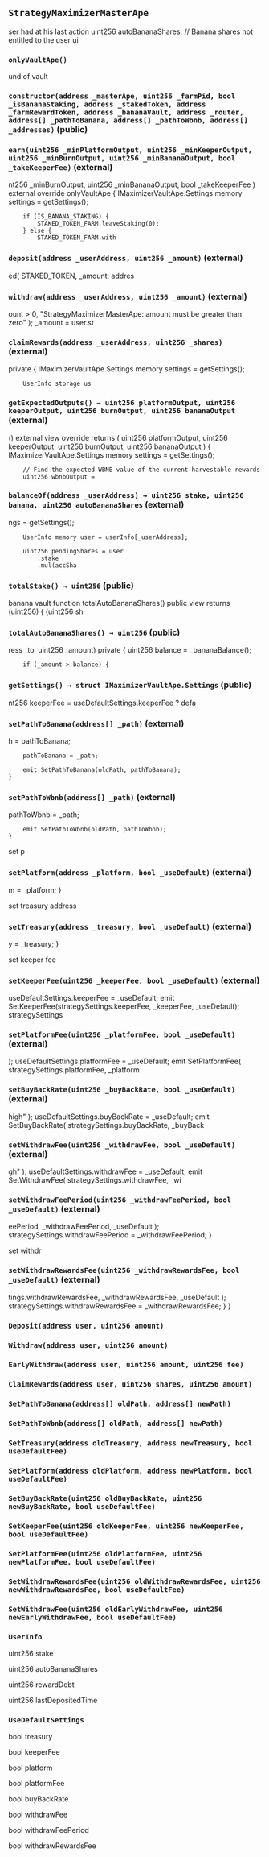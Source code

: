 ## `StrategyMaximizerMasterApe`

ser had at his last action
        uint256 autoBananaShares;
        // Banana shares not entitled to the user
        ui



### `onlyVaultApe()`

und of vault





### `constructor(address _masterApe, uint256 _farmPid, bool _isBananaStaking, address _stakedToken, address _farmRewardToken, address _bananaVault, address _router, address[] _pathToBanana, address[] _pathToWbnb, address[] _addresses)` (public)





### `earn(uint256 _minPlatformOutput, uint256 _minKeeperOutput, uint256 _minBurnOutput, uint256 _minBananaOutput, bool _takeKeeperFee)` (external)

nt256 _minBurnOutput,
        uint256 _minBananaOutput,
        bool _takeKeeperFee
    ) external override onlyVaultApe {
        IMaximizerVaultApe.Settings memory settings = getSettings();

        if (IS_BANANA_STAKING) {
            STAKED_TOKEN_FARM.leaveStaking(0);
        } else {
            STAKED_TOKEN_FARM.with



### `deposit(address _userAddress, uint256 _amount)` (external)

ed(
            STAKED_TOKEN,
            _amount,
            addres



### `withdraw(address _userAddress, uint256 _amount)` (external)

ount > 0,
            "StrategyMaximizerMasterApe: amount must be greater than zero"
        );
        _amount = user.st



### `claimRewards(address _userAddress, uint256 _shares)` (external)

private {
        IMaximizerVaultApe.Settings memory settings = getSettings();

        UserInfo storage us



### `getExpectedOutputs() → uint256 platformOutput, uint256 keeperOutput, uint256 burnOutput, uint256 bananaOutput` (external)

()
        external
        view
        override
        returns (
            uint256 platformOutput,
            uint256 keeperOutput,
            uint256 burnOutput,
            uint256 bananaOutput
        )
    {
        IMaximizerVaultApe.Settings memory settings = getSettings();

        // Find the expected WBNB value of the current harvestable rewards
        uint256 wbnbOutput =



### `balanceOf(address _userAddress) → uint256 stake, uint256 banana, uint256 autoBananaShares` (external)

ngs = getSettings();

        UserInfo memory user = userInfo[_userAddress];

        uint256 pendingShares = user
            .stake
            .mul(accSha



### `totalStake() → uint256` (public)

banana vault
    function totalAutoBananaShares() public view returns (uint256) {
        (uint256 sh



### `totalAutoBananaShares() → uint256` (public)

ress _to, uint256 _amount) private {
        uint256 balance = _bananaBalance();

        if (_amount > balance) {



### `getSettings() → struct IMaximizerVaultApe.Settings` (public)

nt256 keeperFee = useDefaultSettings.keeperFee
            ? defa



### `setPathToBanana(address[] _path)` (external)

h = pathToBanana;

        pathToBanana = _path;

        emit SetPathToBanana(oldPath, pathToBanana);
    }



### `setPathToWbnb(address[] _path)` (external)

pathToWbnb = _path;

        emit SetPathToWbnb(oldPath, pathToWbnb);
    }

set p



### `setPlatform(address _platform, bool _useDefault)` (external)

m = _platform;
    }

set treasury address




### `setTreasury(address _treasury, bool _useDefault)` (external)

y = _treasury;
    }

set keeper fee




### `setKeeperFee(uint256 _keeperFee, bool _useDefault)` (external)

useDefaultSettings.keeperFee = _useDefault;
        emit SetKeeperFee(strategySettings.keeperFee, _keeperFee, _useDefault);
        strategySettings



### `setPlatformFee(uint256 _platformFee, bool _useDefault)` (external)

);
        useDefaultSettings.platformFee = _useDefault;
        emit SetPlatformFee(
            strategySettings.platformFee,
            _platform



### `setBuyBackRate(uint256 _buyBackRate, bool _useDefault)` (external)

high"
        );
        useDefaultSettings.buyBackRate = _useDefault;
        emit SetBuyBackRate(
            strategySettings.buyBackRate,
            _buyBack



### `setWithdrawFee(uint256 _withdrawFee, bool _useDefault)` (external)

gh"
        );
        useDefaultSettings.withdrawFee = _useDefault;
        emit SetWithdrawFee(
            strategySettings.withdrawFee,
            _wi



### `setWithdrawFeePeriod(uint256 _withdrawFeePeriod, bool _useDefault)` (external)

eePeriod,
            _withdrawFeePeriod,
            _useDefault
        );
        strategySettings.withdrawFeePeriod = _withdrawFeePeriod;
    }

set withdr



### `setWithdrawRewardsFee(uint256 _withdrawRewardsFee, bool _useDefault)` (external)

tings.withdrawRewardsFee,
            _withdrawRewardsFee,
            _useDefault
        );
        strategySettings.withdrawRewardsFee = _withdrawRewardsFee;
    }
}




### `Deposit(address user, uint256 amount)`





### `Withdraw(address user, uint256 amount)`





### `EarlyWithdraw(address user, uint256 amount, uint256 fee)`





### `ClaimRewards(address user, uint256 shares, uint256 amount)`





### `SetPathToBanana(address[] oldPath, address[] newPath)`





### `SetPathToWbnb(address[] oldPath, address[] newPath)`





### `SetTreasury(address oldTreasury, address newTreasury, bool useDefaultFee)`





### `SetPlatform(address oldPlatform, address newPlatform, bool useDefaultFee)`





### `SetBuyBackRate(uint256 oldBuyBackRate, uint256 newBuyBackRate, bool useDefaultFee)`





### `SetKeeperFee(uint256 oldKeeperFee, uint256 newKeeperFee, bool useDefaultFee)`





### `SetPlatformFee(uint256 oldPlatformFee, uint256 newPlatformFee, bool useDefaultFee)`





### `SetWithdrawRewardsFee(uint256 oldWithdrawRewardsFee, uint256 newWithdrawRewardsFee, bool useDefaultFee)`





### `SetWithdrawFee(uint256 oldEarlyWithdrawFee, uint256 newEarlyWithdrawFee, bool useDefaultFee)`






### `UserInfo`


uint256 stake


uint256 autoBananaShares


uint256 rewardDebt


uint256 lastDepositedTime


### `UseDefaultSettings`


bool treasury


bool keeperFee


bool platform


bool platformFee


bool buyBackRate


bool withdrawFee


bool withdrawFeePeriod


bool withdrawRewardsFee




